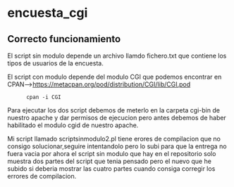 # encuesta_cgi
Correcto funcionamiento
---------------------------------------------------------------------------------------------------------------------------------

El script sin modulo depende un archivo llamdo fichero.txt que contiene los tipos de usuarios de la encuesta.

El script con modulo depende del modulo CGI que podemos encontrar en CPAN-->https://metacpan.org/pod/distribution/CGI/lib/CGI.pod

          cpan -i CGI

Para ejecutar los dos script debemos de meterlo en la carpeta cgi-bin de nuestro apache y dar permisos de ejecucion pero antes debemos de haber habilitado el modulo cgid de nuestro apache.

Mi script llamado scriptsinmodulo2.pl tiene erores de compilacion que no consigo solucionar,seguire intentandolo pero lo subi para que la entrega no fuera vacia por ahora el script sin modulo que hay en el repositorio solo muestra dos partes del script que tenia pensado pero el nuevo que he subido si deberia mostrar las cuatro partes cuando consiga corregir los errores de compilacion.

